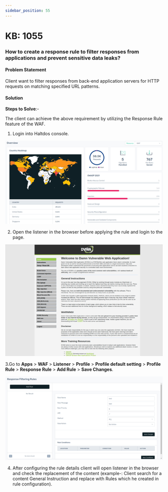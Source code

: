 ```yaml
---
sidebar_position: 55
---
```


# KB: 1055

### **How to create a response rule to filter responses from applications and prevent sensitive data leaks?**

#### **Problem Statement**

Client want to filter responses from back-end application servers for HTTP requests on matching specified URL patterns.

#### **Solution**

**Steps to Solve**:-

The client can achieve the above requirement by utilizing the Response Rule feature of the WAF.

1. Login into Haltdos console.

![kb-1055](/img/waf/v8/kb/kb_1055_overview.png)

2. Open the listener in the browser before applying the rule and login to the page.

![kb-1055](/img/waf/v6/kb/broswer.png)

3.Go to **Apps** > **WAF** > **Listener** > **Profile** > **Profile default setting** > **Profile Rule** > **Response Rule** > **Add Rule** > **Save Changes**.

![kb-1055](/img/waf/v8/kb/kb_1055_response.png)

4. After configuring the rule details client will open listener in the browser and check the replacement of the content (example-: Client search for a content General Instruction and replace with Rules which he created in rule configuration).